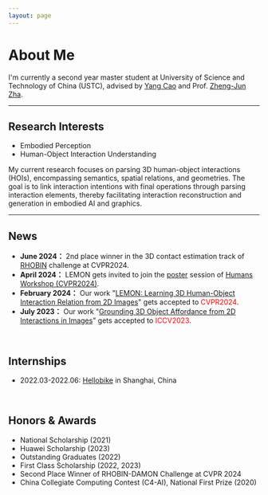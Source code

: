 ```yaml
---
layout: page
---
```


# About Me

I'm currently a second year master student at University of Science and Technology of China (USTC), advised by [Yang Cao](https://scholar.google.com.hk/citations?hl=zh-CN&user=K7rTHNcAAAAJ) and Prof. [Zheng-Jun Zha](https://scholar.google.com.hk/citations?hl=zh-CN&user=gDnBC1gAAAAJ).
<br>

---

## Research Interests

- Embodied Perception
- Human-Object Interaction Understanding

My current research focuses on parsing 3D human-object interactions (HOIs), encompassing semantics, spatial relations, and geometries. The goal is to link interaction intentions with final operations through parsing interaction elements, thereby facilitating interaction reconstruction and generation in embodied AI and graphics.
<br>

---

## News
- **June 2024：** 2nd place winner in the 3D contact estimation track of [RHOBIN](https://rhobin-challenge.github.io/) challenge at CVPR2024.
- **April 2024：** LEMON gets invited to join the [poster](https://yyvhang.github.io/file/LEMON_poster.pdf) session of [Humans Workshop (CVPR2024)](https://sites.google.com/view/3d-humans-cvpr2024).
- **February 2024：** Our work "[LEMON: Learning 3D Human-Object Interaction Relation from 2D Images](https://yyvhang.github.io/LEMON/)" gets accepted to <font color='red'>CVPR2024</font>.
- **July 2023：** Our work "[Grounding 3D Object Affordance from 2D Interactions in Images](https://yyvhang.github.io/publications/IAG/index.html)" gets accepted to <font color='red'>ICCV2023</font>.

<br>

## Internships
- 2022.03-2022.06: [Hellobike](https://www.hello-inc.com/) in Shanghai, China

<br>

## Honors & Awards
- National Scholarship (2021)
- Huawei Scholarship (2023)
- Outstanding Graduates (2022)
- First Class Scholarship (2022, 2023)
- Second Place Winner of RHOBIN-DAMON Challenge at CVPR 2024
- China Collegiate Computing Contest (C4-AI), National First Prize (2020)


